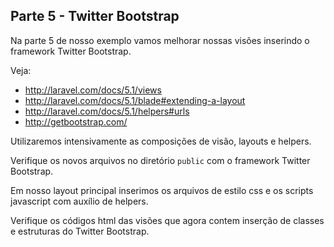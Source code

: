 ## Parte 5 - Twitter Bootstrap

Na parte 5 de nosso exemplo vamos melhorar nossas visões inserindo o framework 
Twitter Bootstrap.

Veja:

 - http://laravel.com/docs/5.1/views
 - http://laravel.com/docs/5.1/blade#extending-a-layout
 - http://laravel.com/docs/5.1/helpers#urls
 - http://getbootstrap.com/

Utilizaremos intensivamente as composições de visão, layouts e helpers.

Verifique os novos arquivos no diretório `public` com o framework Twitter Bootstrap.

Em nosso layout principal inserimos os arquivos de estilo css e os scripts javascript com auxílio de helpers.

Verifique os códigos html das visões que agora contem inserção de classes e estruturas do Twitter Bootstrap.